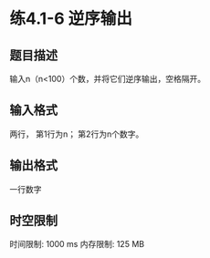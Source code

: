 # 练4.1-6 逆序输出

## 题目描述

输入n（n<100）个数，并将它们逆序输出，空格隔开。


## 输入格式

两行，
第1行为n；
第2行为n个数字。

## 输出格式

一行数字

## 时空限制

时间限制: 1000 ms
内存限制: 125 MB
